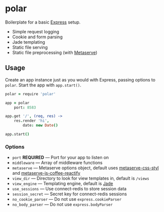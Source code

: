polar
=====

Boilerplate for a basic [Express](http://github.com/visionmedia/express) setup.

* Simple request logging
* Cookie and form parsing
* Jade templating
* Static file serving
* Static file preprocessing (with [Metaserve](http://github.com/prontotype-us/metaserve))

## Usage

Create an app instance just as you would with Express, passing options to `polar`. Start the app with `app.start()`.

```coffee
polar = require 'polar'

app = polar
    port: 8583

app.get '/', (req, res) ->
    res.render 'hi',
        date: new Date()

app.start()
```

### Options

* `port` **REQUIRED** &mdash; Port for your app to listen on
* `middleware` &mdash; Array of middleware functions
* `metaserve` &mdash; Metaserve options object, default uses [metaserve-css-styl](https://github.com/prontotype-us/metaserve-css-styl/) and [metaserve-js-coffee-reactify](https://github.com/prontotype-us/metaserve-js-coffee-reactify)
* `view_dir` &mdash; Directory to look for view templates in, default is `/views`
* `view_engine` &mdash; Templating engine, default is [Jade](https://github.com/jadejs/jade)
* `use_sessions` &mdash; Use connect-redis to store session data
* `session_secret` &mdash; Secret key for connect-redis sessions
* `no_cookie_parser` &mdash; Do not use `express.cookieParser`
* `no_body_parser` &mdash; Do not use `express.bodyParser`
